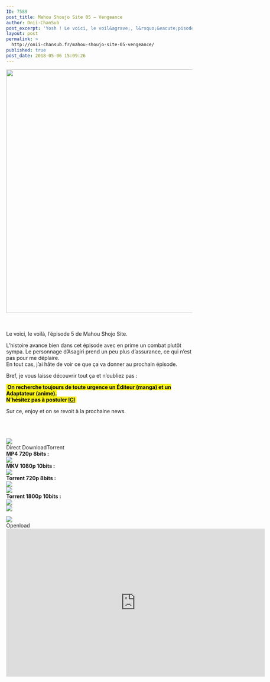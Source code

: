 ```yaml
---
ID: 7589
post_title: Mahou Shoujo Site 05 – Vengeance
author: Onii-ChanSub
post_excerpt: 'Yosh ! Le voici, le voil&agrave;, l&rsquo;&eacute;pisode 5 de Mahou Shojo Site. L&rsquo;histoire avance bien dans cet &eacute;pisode avec en prime un combat plut&ocirc;t sympa. Le personnage d&rsquo;Asagiri prend un peu plus d&rsquo;assurance, ce qui n&rsquo;est pas pour me d&eacute;plaire. En tout cas, j&rsquo;ai h&acirc;te de voir ce que &ccedil;a va donner au prochain &eacute;pisode.<p><a href="http://onii-chansub.fr/mahou-shoujo-site-05-vengeance/">LIRE LA SUITE&hellip;</a></p>'
layout: post
permalink: >
  http://onii-chansub.fr/mahou-shoujo-site-05-vengeance/
published: true
post_date: 2018-05-06 15:09:26
---
```

<div class="feedwordpress-gaffer-full-text"><p></p>
<img data-attachment-id="2445" data-permalink="http://onii-chansub.fr/mahou-shoujo-site-05-vengeance/mahou-shoujo-site-05/#main" data-orig-file="https://i1.wp.com/onii-chansub.fr/wp-content/uploads/2018/05/Mahou-Shoujo-Site-05.jpg?fit=1920%2C1080" data-orig-size="1920,1080" data-comments-opened="1" data-image-meta='{"aperture":"0","credit":"","camera":"","caption":"","created_timestamp":"0","copyright":"","focal_length":"0","iso":"0","shutter_speed":"0","title":"","orientation":"1"}' data-image-title="Mahou Shoujo Site – 05" data-image-description="" data-medium-file="https://i1.wp.com/onii-chansub.fr/wp-content/uploads/2018/05/Mahou-Shoujo-Site-05.jpg?fit=1920%2C1080" data-large-file="https://i1.wp.com/onii-chansub.fr/wp-content/uploads/2018/05/Mahou-Shoujo-Site-05.jpg?fit=1920%2C1080" src="https://united-subs.dearclouds.com/wp-content/uploads/2018/05/624029c9a3f3faa3c637884ae5d6084e.jpg" alt="" width="1170" height="658" class="aligncenter size-full wp-image-2445" srcset="https://i1.wp.com/onii-chansub.fr/wp-content/uploads/2018/05/Mahou-Shoujo-Site-05.jpg?w=1920 1920w, https://i1.wp.com/onii-chansub.fr/wp-content/uploads/2018/05/Mahou-Shoujo-Site-05.jpg?resize=768%2C432 768w" sizes="(max-width: 1170px) 100vw, 1170px" data-recalc-dims="1"><br><br><br><p>Le voici, le voilà, l’épisode 5 de Mahou Shojo Site.</p>
<p>L’histoire avance bien dans cet épisode avec en prime un combat plutôt sympa. Le personnage d’Asagiri prend un peu plus d’assurance, ce qui n’est pas pour me déplaire.<br>
En tout cas, j’ai hâte de voir ce que ça va donner au prochain épisode.</p>
<p>Bref, je vous laisse découvrir tout ça et n’oubliez pas :</p>
<p><strong><span class="su-highlight" style="background:#f6ef16;color:#000000"> On recherche toujours de toute urgence un Éditeur (manga) et un Adaptateur (anime).<br>
N’hésitez pas à postuler <a href="http://onii-chansub.fr/contactez-nous/recrutement/">ICI</a> </span></strong></p>
<p>Sur ce, enjoy et on se revoit à la prochaine news.<br><br><br></p>
<br><img src="http://onii-chansub.fr/wp-content/uploads/2015/09/Lien-des-%C3%A9pisodes-onii-chansub.png"><br><div class="su-tabs su-tabs-style-default su-tabs-vertical" data-active="1">
<div class="su-tabs-nav">
<span class="" data-url="" data-target="blank">Direct Download</span><span class="" data-url="" data-target="blank">Torrent </span>
</div>
<div class="su-tabs-panes">
<div class="su-tabs-pane su-clearfix">
<div class="su-row">
<div class="su-column su-column-size-1-2"><div class="su-column-inner su-clearfix"><strong>MP4 720p 8bits :</strong></div></div>
<div class="su-column su-column-size-1-2"><div class="su-column-inner su-clearfix"><a href="http://www.jheberg.net/captcha/onii-chansub-mahou-shoujo-site-05-vostfr-hd-720p-2/"><img src="http://onii-chansub.fr/wp-content/uploads/2015/09/Jheberg.png"></a></div></div>
</div>
<div class="su-row">
<div class="su-column su-column-size-1-2"><div class="su-column-inner su-clearfix"><strong>MKV 1080p 10bits :</strong></div></div>
<div class="su-column su-column-size-1-2"><div class="su-column-inner su-clearfix"><a href="http://www.jheberg.net/captcha/onii-chansub-mahou-shoujo-site-05-vostfr-fhd-1080p/"><img src="http://onii-chansub.fr/wp-content/uploads/2015/09/Jheberg.png"></a></div></div>
</div>
</div>
<div class="su-tabs-pane su-clearfix">
<div class="su-row">
<div class="su-column su-column-size-1-3"><div class="su-column-inner su-clearfix"><strong>Torrent 720p 8bits :</strong></div></div>
<div class="su-column su-column-size-1-3"><div class="su-column-inner su-clearfix"><a href="https://nyaa.si/view/1034229"><img src="http://onii-chansub.fr/wp-content/uploads/2015/09/Nyaa.png"></a></div></div>
<div class="su-column su-column-size-1-3"><div class="su-column-inner su-clearfix"><a href="https://anidex.info/torrent/144057"><img src="http://onii-chansub.fr/wp-content/uploads/2017/07/Anidex.png"></a></div></div>
</div>
<div class="su-row">
<div class="su-column su-column-size-1-3"><div class="su-column-inner su-clearfix"><strong>Torrent 1800p 10bits :</strong></div></div>
<div class="su-column su-column-size-1-3"><div class="su-column-inner su-clearfix"><a href="https://nyaa.si/view/1034230"><img src="http://onii-chansub.fr/wp-content/uploads/2015/09/Nyaa.png"></a></div></div>
<div class="su-column su-column-size-1-3"><div class="su-column-inner su-clearfix"><a href="https://anidex.info/torrent/144058"><img src="http://onii-chansub.fr/wp-content/uploads/2017/07/Anidex.png"></a></div></div>
</div>
</div>
</div>
</div>
<p></p>
<img src="http://onii-chansub.fr/wp-content/uploads/2017/07/streaming-onii-chansub.png"><br><div class="su-tabs su-tabs-style-default" data-active="1">
<div class="su-tabs-nav"><span class="" data-url="" data-target="blank">Openload</span></div>
<div class="su-tabs-panes"><div class="su-tabs-pane su-clearfix">
<iframe src="https://openload.co/embed/lk1Usw2vIJo/%5BOnii-ChanSub%5D_Mahou_Shoujo_Site_-_05_vostfr_%28HD_720p_8bits%29.mp4" scrolling="no" frameborder="0" width="700" height="400" allowfullscreen="true" webkitallowfullscreen="true" mozallowfullscreen="true"></iframe><br>
</div></div>
</div></div>